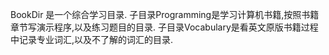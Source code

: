 BookDir 是一个综合学习目录.
子目录Programming是学习计算机书籍,按照书籍章节写演示程序,以及练习题目的目录.
子目录Vocabulary是看英文原版书籍过程中记录专业词汇,以及不了解的词汇的目录.
